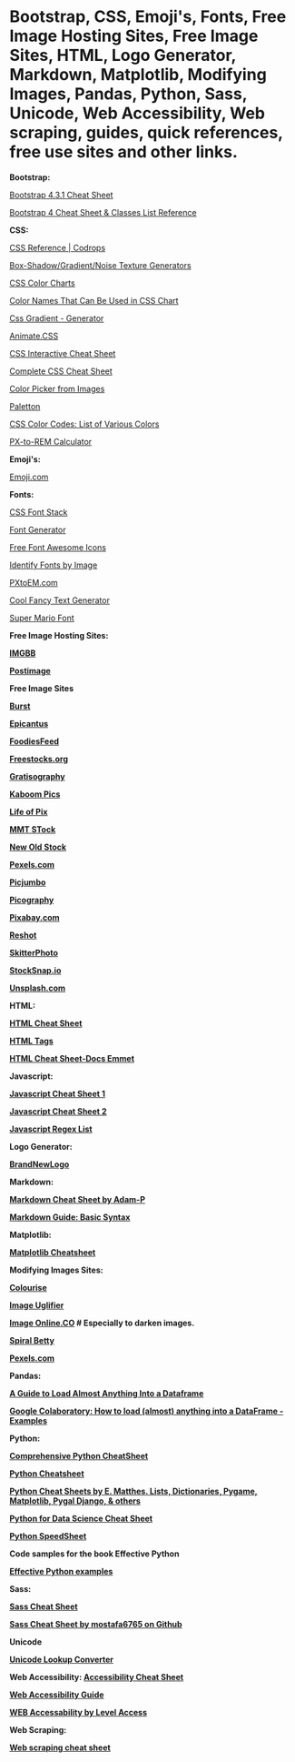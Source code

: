 # Bootstrap, CSS, Emoji's, Fonts, Free Image Hosting Sites, Free Image Sites, HTML, Logo Generator, Markdown, Matplotlib, Modifying Images, Pandas, Python, Sass, Unicode, Web Accessibility, Web scraping, guides, quick references, free use sites and other links.


<b>Bootstrap:</b>

[Bootstrap 4.3.1 Cheat Sheet](https://hackerthemes.com/bootstrap-cheatsheet/)

[Bootstrap 4 Cheat Sheet & Classes List Reference](https://bootstrapcreative.com/resources/bootstrap-4-css-classes-index/)


<b>CSS:</b>

[CSS Reference | Codrops](https://tympanus.net/codrops/css_reference/)

[Box-Shadow/Gradient/Noise Texture Generators](https://www.cssmatic.com/noise-texture)

[CSS Color Charts](https://www.quackit.com/css/color/charts/)

[Color Names That Can Be Used in CSS Chart](https://www.quackit.com/css/color/charts/css_color_names_chart.cfm)

[Css Gradient - Generator](https://cssgradient.io)

[Animate.CSS](https://daneden.github.io/animate.css/?ref=uigoodies.com)

[CSS Interactive Cheat Sheet](https://htmlcheatsheet.com/css/)

[Complete CSS Cheat Sheet](https://websitesetup.org/css3-cheat-sheet/)

[Color Picker from Images](https://imagecolorpicker.com)

[Paletton](http://paletton.com/#uid=100050kpXxSp2DvqY-8rWB0sYCv)

[CSS Color Codes: List of Various Colors](https://www.quackit.com/css/css_color_codes.cfm)

[PX-to-REM Calculator](https://daniellamb.com/experiments/px-to-rem-calc/)


<b>Emoji's:</b>

[Emoji.com](https://www.iemoji.com)


<b>Fonts:</b>

[CSS Font Stack](https://www.cssfontstack.com)

[Font Generator](https://ascii.today)

[Free Font Awesome Icons](https://fontawesome.com/icons?d=gallery&q=free)

[Identify Fonts by Image](https://www.fontsquirrel.com/matcherator)

[PXtoEM.com](http://pxtoem.com)

[Cool Fancy Text Generator](https://coolsymbol.com/cool-fancy-text-generator.html)

[Super Mario Font](https://fontmeme.com/super-mario-font/)


<b>Free Image Hosting Sites:<b>

[IMGBB](https://imgbb.com)

[Postimage](https://postimages.org)


<b>Free Image Sites</b>

[Burst](https://burst.shopify.com)

[Epicantus](http://epicantus.tumblr.com)

[FoodiesFeed](https://www.foodiesfeed.com)

[Freestocks.org](https://freestocks.org)

[Gratisography](https://gratisography.com)

[Kaboom Pics](https://kaboompics.com)

[Life of Pix](http://www.lifeofpix.com)

[MMT STock](https://mmtstock.com)

[New Old Stock](https://nos.twnsnd.co)

[Pexels.com](https://www.pexels.com)

[Picjumbo](https://picjumbo.com)

[Picography](https://picography.co)

[Pixabay.com](https://pixabay.com)

[Reshot](https://www.reshot.com)

[SkitterPhoto](https://skitterphoto.com)

[StockSnap.io](https://stocksnap.io)

[Unsplash.com](https://unsplash.com)


<b>HTML:</b>

[HTML Cheat Sheet](https://htmlcheatsheet.com)

[HTML Tags](https://html-css-js.com/html/tags/)

[HTML Cheat Sheet-Docs Emmet](https://docs.emmet.io/cheat-sheet/)


<b>Javascript:</b>

[Javascript Cheat Sheet 1](https://htmlcheatsheet.com/js/)

[Javascript Cheat Sheet 2](https://www.cheatography.com/davechild/cheat-sheets/javascript/pdf_bw/)

[Javascript Regex List](https://www.debuggex.com/cheatsheet/regex/javascript)


<b>Logo Generator:</b>

[BrandNewLogo](https://mybrandnewlogo.com)


<b>Markdown:</b>

[Markdown Cheat Sheet by Adam-P](https://github.com/adam-p/markdown-here/wiki/Markdown-Cheatsheet#links)

[Markdown Guide: Basic Syntax](https://www.markdownguide.org/basic-syntax/)


<b>Matplotlib:</b>

[Matplotlib Cheatsheet](https://github.com/rougier/matplotlib-cheatsheet/blob/master/README.md)
  
  
<b>Modifying Images Sites:<b>

[Colourise](https://colourise.sg/#colorize)

[Image Uglifier](https://image-uglifier.glitch.me)
  
[Image Online.CO](https://darken.imageonline.co) # Especially to darken images.  

[Spiral Betty](https://spiralbetty.com)

[Pexels.com](https://www.pexels.com/search/cityscape/)  


<b>Pandas:</b>

[A Guide to Load Almost Anything Into a Dataframe](https://gretel.ai/blog/a-guide-to-load-almost-anything-into-a-dataframe)

[Google Colaboratory: How to load (almost) anything into a DataFrame - Examples](https://colab.research.google.com/gist/pimlock/91e0021e53f24ea7e1244829e5235712/loading-data-into-dataframe.ipynb#scrollTo=UTRxpSlaczHY)


<b>Python:</b>

[Comprehensive Python CheatSheet](https://gto76.github.io/python-cheatsheet/)

[Python Cheatsheet ](https://www.pythoncheatsheet.org)

[Python Cheat Sheets by E. Matthes.
Lists, Dictionaries, Pygame, Matplotlib, Pygal Django, & others](https://ehmatthes.github.io/pcc/cheatsheets/README.html)

[Python for Data Science Cheat Sheet](https://storage.googleapis.com/sinx/boring_media/2018/09/Intro-to-Python-for-Data-Science-Python-Cheat-Sheet-Datacamp.jpg)

[Python SpeedSheet](https://speedsheet.io/s/python)

<b> Code samples for the book Effective Python </b>

[Effective Python examples](https://github.com/SigmaQuan/Better-Python-59-Ways)


<b>Sass:</b>

[Sass Cheat Sheet](https://devhints.io/sass)

[Sass Cheat Sheet by mostafa6765 on Github](https://github.com/code4mk/sass-cheatsheet/blob/master/pdf/sass-cheatsheet-latest.pdf)


<b>Unicode</b>

[Unicode Lookup Converter](https://unicodelookup.com)


<b>Web Accessibility:</b>
[Accessibility Cheat Sheet](https://bitsofco.de/the-accessibility-cheatsheet/)

[Web Accessibility Guide](https://webaccessibility.guide)

[WEB Accessability by Level Access](https://webaccessibility.com)


<b>Web Scraping:</b>

[Web scraping cheat sheet](https://blog.hartleybrody.com/web-scraping-cheat-sheet/)
